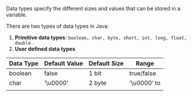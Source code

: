 Data types specify the different sizes and values that can be stored in a variable.

There are two types of data types in Java:
1. **Primitive data types**: `boolean, char, byte, short, int, long, float, double.`
2. **User defined data types**

| **Data Type** | **Default Value** | **Default Size** | **Range**    |
| ------------- | ----------------- | ---------------- | ------------ |
| boolean       | false             | 1 bit            | true/false   |
| char          | ‘\u0000’          | 2 byte           | ‘\u0000’ to  |
|               |                   |                  |              |
